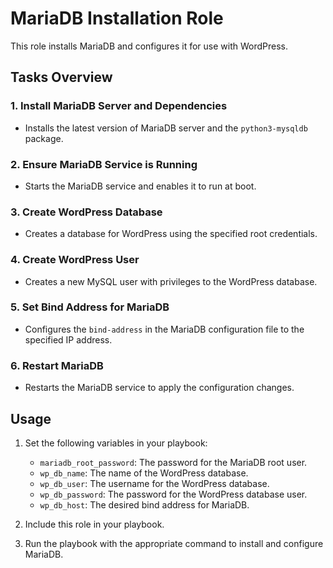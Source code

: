 # MariaDB Installation Role

This role installs MariaDB and configures it for use with WordPress.

## Tasks Overview

### 1. Install MariaDB Server and Dependencies
- Installs the latest version of MariaDB server and the `python3-mysqldb` package.

### 2. Ensure MariaDB Service is Running
- Starts the MariaDB service and enables it to run at boot.

### 3. Create WordPress Database
- Creates a database for WordPress using the specified root credentials.

### 4. Create WordPress User
- Creates a new MySQL user with privileges to the WordPress database.

### 5. Set Bind Address for MariaDB
- Configures the `bind-address` in the MariaDB configuration file to the specified IP address.

### 6. Restart MariaDB
- Restarts the MariaDB service to apply the configuration changes.

## Usage

1. Set the following variables in your playbook:
   - `mariadb_root_password`: The password for the MariaDB root user.
   - `wp_db_name`: The name of the WordPress database.
   - `wp_db_user`: The username for the WordPress database.
   - `wp_db_password`: The password for the WordPress database user.
   - `wp_db_host`: The desired bind address for MariaDB.
   
2. Include this role in your playbook.
3. Run the playbook with the appropriate command to install and configure MariaDB.
